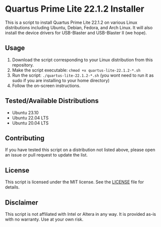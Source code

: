 # Quartus Prime Lite 22.1.2 Installer

This is a script to install Quartus Prime Lite 22.1.2 on various Linux distributions including Ubuntu, Debian, Fedora, and Arch Linux. It will also install the device drivers for USB-Blaster and USB-Blaster II (we hope).

## Usage

1. Download the script corresponding to your Linux distribution from this repository.
2. Make the script executable: `chmod +x quartus-lite-22.1.2-*.sh`
3. Run the script: `./quartus-lite-22.1.2-*.sh` (you wont need to run it as sudo if you are installing to your home directory)
4. Follow the on-screen instructions.

## Tested/Available Distributions

- Ubuntu 23.10
- Ubuntu 22.04 LTS
- Ubuntu 20.04 LTS

## Contributing

If you have tested this script on a distribution not listed above, please open an issue or pull request to update the list.

## License

This script is licensed under the MIT license. See the [LICENSE](LICENSE) file for details.

## Disclaimer

This script is not affiliated with Intel or Altera in any way. It is provided as-is with no warranty. Use at your own risk.
